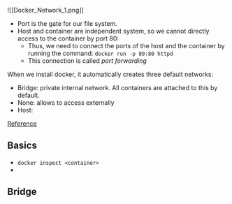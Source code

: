 ![[Docker_Network_1.png]]

- Port is the gate for our file system.
- Host and container are independent system, so we cannot directly access to the container by port 80:
	- Thus, we need to connect the ports of the host and the container by running the command: `docker run -p 80:80 httpd`
	- This connection is called _port forwarding_

When we install docker, it automatically creates three default networks:
- Bridge: private internal network. All containers are attached to this by default.
- None: allows to access externally
- Host: 

[Reference](https://techblog.geekyants.com/understanding-docker-networking-1)

## Basics
- `docker inspect <container>`
- 

## Bridge